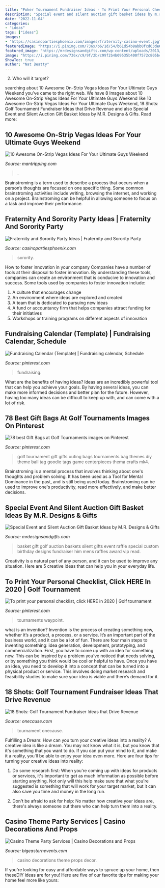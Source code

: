 ```yaml
---
title: "Poker Tournament Fundraiser Ideas - To Print Your Personal Checklist, Click Here In 2020"
description: "Special event and silent auction gift basket ideas by m.r. designs &amp; gifts"
date: "2022-11-04"
categories:
- "ideas"
tags: ["ideas"]
images:
- "https://casinopartiesphoenix.com/images/fraternity-casino-event.jpg"
featuredImage: "https://i.pinimg.com/736x/b6/1d/54/b61d54b8abb0fcd63de650368bb63b5d.jpg"
featured_image: "https://mrdesignsandgifts.com/wp-content/uploads/2013/10/Manheim-Custom-Golf.jpg"
image: "https://i.pinimg.com/736x/c9/9f/2b/c99f2b4b09535b400f7572c805bc24d5.jpg"
ShowToc: true
author: "Nat Beatty"
---
```



2) Who will it target?

	

		
searching about 10 Awesome On-Strip Vegas Ideas For Your Ultimate Guys Weekend you've came to the right web. We have 8 Images about 10 Awesome On-Strip Vegas Ideas For Your Ultimate Guys Weekend like 10 Awesome On-Strip Vegas Ideas For Your Ultimate Guys Weekend, 18 Shots: Golf Tournament Fundraiser Ideas that Drive Revenue and also Special Event and Silent Auction Gift Basket Ideas by M.R. Designs &amp; Gifts. Read more:
		
    
## 10 Awesome On-Strip Vegas Ideas For Your Ultimate Guys Weekend

<img loading=lazy src="https://www.mantripping.com/images/stories/menwhobloglv/poker-chips.jpg" onerror="this.onerror=null;this.src='https://tse1.mm.bing.net/th?id=OIP.-9ruNDZ8GcTrTyMr4uYQeQHaEK&amp;pid=15.1';" alt="10 Awesome On-Strip Vegas Ideas For Your Ultimate Guys Weekend">

_Source: mantripping.com_

>. 

	

Brainstroming is a term used to describe a process that occurs when a person’s thoughts are focused on one specific thing. Some common brainstroming activities include writing, browsing the internet, and working on a project. Brainstroming can be helpful in allowing someone to focus on a task and improve their performance.

    
## Fraternity And Sorority Party Ideas | Fraternity And Sorority Party

<img loading=lazy src="https://casinopartiesphoenix.com/images/fraternity-casino-event.jpg" onerror="this.onerror=null;this.src='https://tse1.mm.bing.net/th?id=OIP.HJny86yBDDA7j-GskHM2zAHaFj&amp;pid=15.1';" alt="Fraternity and Sorority Party Ideas | Fraternity and Sorority Party">

_Source: casinopartiesphoenix.com_

>sorority. 

	

How to foster innovation in your company
Companies have a number of tools at their disposal to foster innovation. By understanding these tools, companies can create an environment that is conducive to innovation and success. 
Some tools used by companies to foster innovation include: 

1. A culture that encourages change 
2. An environment where ideas are explored and created 
3. A team that is dedicated to pursuing new ideas 
4. A fund or accountancy firm that helps companies attract funding for their initiatives 
5. Workshops or training programs on different aspects of innovation 

    
## Fundraising Calendar (Template) | Fundraising Calendar, Schedule

<img loading=lazy src="https://i.pinimg.com/736x/c9/9f/2b/c99f2b4b09535b400f7572c805bc24d5.jpg" onerror="this.onerror=null;this.src='https://tse1.mm.bing.net/th?id=OIP.SD8sep8sVLV4elvgp47-nAHaEc&amp;pid=15.1';" alt="Fundraising Calendar (Template) | Fundraising calendar, Schedule">

_Source: pinterest.com_

>fundraising. 

	

What are the benefits of having ideas?
Ideas are an incredibly powerful tool that can help you achieve your goals. By having several ideas, you can make more informed decisions and better plan for the future. However, having too many ideas can be difficult to keep up with, and can come with a lot of risk.

    
## 78 Best Gift Bags At Golf Tournaments Images On Pinterest

<img loading=lazy src="https://s-media-cache-ak0.pinimg.com/736x/b8/37/fd/b837fddca5dc71636e35c11739da0713--golf-tournament-gifts-golf-wedding.jpg" onerror="this.onerror=null;this.src='https://tse4.mm.bing.net/th?id=OIP.LRqlAna2vKsAvN-IIrjALgHaJ4&amp;pid=15.1';" alt="78 best Gift Bags at Golf Tournaments images on Pinterest">

_Source: pinterest.com_

>golf tournament gift gifts outing bags tournaments bag themes diy theme ball tag goodie tags game centerpieces thema crafts mk4. 

	

Brainstroming is a mental process that involves thinking about one's thoughts and problem solving. It has been used as a Tool for Mental Dominance in the past, and is still being used today. Brainstroming can be used to improve one's productivity, read more effectively, and make better decisions.

    
## Special Event And Silent Auction Gift Basket Ideas By M.R. Designs &amp; Gifts

<img loading=lazy src="https://mrdesignsandgifts.com/wp-content/uploads/2013/10/Manheim-Custom-Golf.jpg" onerror="this.onerror=null;this.src='https://tse1.mm.bing.net/th?id=OIP.iuAzXIypvsIwpK2x9v7QXQHaLz&amp;pid=15.1';" alt="Special Event and Silent Auction Gift Basket Ideas by M.R. Designs &amp; Gifts">

_Source: mrdesignsandgifts.com_

>basket gift golf auction baskets silent gifts event raffle special custom birthday designs fundraiser him mens raffles award vip read. 

	

Creativity is a natural part of any person, and it can be used to improve any situation. Here are 5 creative ideas that can help you in your everyday life.

    
## To Print Your Personal Checklist, Click HERE In 2020 | Golf Tournament

<img loading=lazy src="https://i.pinimg.com/736x/b6/1d/54/b61d54b8abb0fcd63de650368bb63b5d.jpg" onerror="this.onerror=null;this.src='https://tse3.mm.bing.net/th?id=OIP.vbVlE6pvC3uObxFGlPjd_wHaJl&amp;pid=15.1';" alt="To print your personal checklist, click HERE in 2020 | Golf tournament">

_Source: pinterest.com_

>tournaments waypoint. 

	

what is an invention?
Invention is the process of creating something new, whether it’s a product, a process, or a service. It’s an important part of the business world, and it can be a lot of fun.
There are four main steps to inventing something: idea generation, development, prototyping, and commercialization. First, you have to come up with an idea for something new. This can be inspired by a problem you’ve noticed that needs solving, or by something you think would be cool or helpful to have. Once you have an idea, you need to develop it into a concept that can be turned into a physical product or service. This involves doing market research and feasibility studies to make sure your idea is viable and there’s demand for it.

    
## 18 Shots: Golf Tournament Fundraiser Ideas That Drive Revenue

<img loading=lazy src="https://www.onecause.com/wp-content/uploads/2016/04/18-shots-golf-tournament-fundraiser-ideas-scaled.jpg" onerror="this.onerror=null;this.src='https://tse1.mm.bing.net/th?id=OIP.b70QZ2iZJ0f01BvgFChl_wHaD4&amp;pid=15.1';" alt="18 Shots: Golf Tournament Fundraiser Ideas that Drive Revenue">

_Source: onecause.com_

>tournament onecause. 

	

Fulfilling a Dream: How can you turn your creative ideas into a reality?
A creative idea is like a dream. You may not know what it is, but you know that it's something that you want to do. If you can put your mind to it, and make it a reality, you'll be able to enjoy your idea even more. Here are four tips for turning your creative ideas into reality:
1. Do some research first: When you're coming up with ideas for products or services, it's important to get as much information as possible before starting anything. Not only will this help make sure that what you're suggested is something that will work for your target market, but it can also save you time and money in the long run.

2. Don't be afraid to ask for help: No matter how creative your ideas are, there's always someone out there who can help turn them into a reality.

    
## Casino Theme Party Services | Casino Decorations And Props

<img loading=lazy src="http://www.bigeasternevents.com/images/casino-decor1.jpg" onerror="this.onerror=null;this.src='https://tse1.mm.bing.net/th?id=OIP.AIToMWxAo70o6j4OBUfZ1wHaG4&amp;pid=15.1';" alt="Casino Theme Party Services | Casino Decorations and Props">

_Source: bigeasternevents.com_

>casino decorations theme props decor. 

	

If you're looking for easy and affordable ways to spruce up your home, then theseDIY ideas are for you! Here are five of our favorite tips for making your home feel more like yours: 

